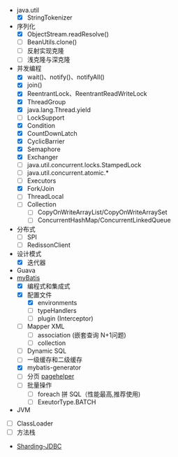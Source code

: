 * java.util
    - [X] StringTokenizer
* 序列化
    - [X] ObjectStream.readResolve()
    - [ ] BeanUtils.clone()
    - [ ] 反射实现克隆
    - [ ] 浅克隆与深克隆
* 并发编程
    - [X] wait()、notify()、notifyAll()
    - [X] join()
    - [X] ReentrantLock、ReentrantReadWriteLock
    - [X] ThreadGroup
    - [X] java.lang.Thread.yield 
    - [ ] LockSupport
    - [X] Condition
    - [X] CountDownLatch
    - [X] CyclicBarrier
    - [X] Semaphore
    - [X] Exchanger
    - [ ] java.util.concurrent.locks.StampedLock
    - [ ] java.util.concurrent.atomic.*
    - [ ] Executors
    - [X] Fork/Join
    - [ ] ThreadLocal
    - [ ] Collection
        - [ ] CopyOnWriteArrayList/CopyOnWriteArraySet
        - [ ] ConcurrentHashMap/ConcurrentLinkedQueue
* 分布式
    - [ ] SPI
    - [ ] RedissonClient
* 设计模式
    - [X] 迭代器
* Guava
* [myBatis](http://www.mybatis.org/mybatis-3) 
    - [X] 编程式和集成式
    - [X] 配置文件
        - [X] environments 
        - [ ] typeHandlers
        - [ ] plugin (Interceptor)
    - [ ] Mapper XML
        - [ ] association (嵌套查询 N+1问题)
        - [ ] collection  
    - [ ] Dynamic SQL
    - [ ] 一级缓存和二级缓存
    - [X] mybatis-generator
    - [ ] 分页 [pagehelper](https://github.com/pagehelper/Mybatis-PageHelper)
    - [ ] 批量操作
        - [ ] foreach 拼 SQL（性能最高,推荐使用)
        - [ ] ExeutorType.BATCH 
* JVM
 - [ ] ClassLoader
 - [ ] 方法栈

* [Sharding-JDBC](https://shardingsphere.apache.org/document/current/cn/quick-start/sharding-jdbc-quick-start/)
